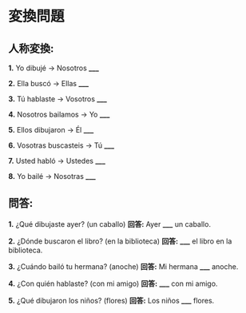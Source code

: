 # 変換問題

## 人称変換:

**1.** Yo dibujé → Nosotros **___**

**2.** Ella buscó → Ellas **___**

**3.** Tú hablaste → Vosotros **___**

**4.** Nosotros bailamos → Yo **___**

**5.** Ellos dibujaron → Él **___**

**6.** Vosotras buscasteis → Tú **___**

**7.** Usted habló → Ustedes **___**

**8.** Yo bailé → Nosotras **___**

## 問答:

**1.** ¿Qué dibujaste ayer? (un caballo)
**回答:** Ayer **___** un caballo.

**2.** ¿Dónde buscaron el libro? (en la biblioteca)
**回答:** **___** el libro en la biblioteca.

**3.** ¿Cuándo bailó tu hermana? (anoche)
**回答:** Mi hermana **___** anoche.

**4.** ¿Con quién hablaste? (con mi amigo)
**回答:** **___** con mi amigo.

**5.** ¿Qué dibujaron los niños? (flores)
**回答:** Los niños **___** flores.